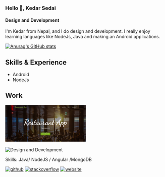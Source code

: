 ### Hello 👋, Kedar Sedai

#### Design and Development

I'm Kedar from Nepal, and I do design and development. I really enjoy learning languages like NodeJs, Java and making an Android applications.  

[![Anurag's GitHub stats](https://github-readme-stats.vercel.app/api?username=kedarSedai)](https://github.com/anuraghazra/github-readme-stats)

## Skills & Experience
* Android
* NodeJs

## Work

<img src="https://github.com/kedarSedai/Landing-Page/blob/master/landing.PNG" width="256" /> 

![Design and Development](https://blog.stoneriverelearning.com/wp-content/uploads/2015/11/kiss.jpg)


Skills: Java/ NodeJS / Angular /MongoDB


[<img src='https://cdn.jsdelivr.net/npm/simple-icons@3.0.1/icons/github.svg' alt='github' height='40'>](https://github.com/kedarSedai)  [<img src='https://cdn.jsdelivr.net/npm/simple-icons@3.0.1/icons/stackoverflow.svg' alt='stackoverflow' height='40'>](https://stackoverflow.com/users/10429137/kedar-sedai)  [<img src='https://cdn.jsdelivr.net/npm/simple-icons@3.0.1/icons/icloud.svg' alt='website' height='40'>](https://kedarsedai.github.io/blog/) 




